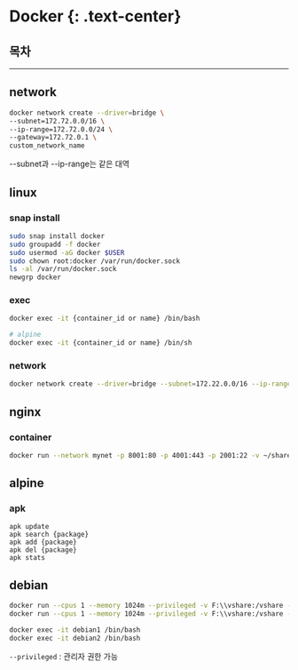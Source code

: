 # Docker {: .text-center}

## 목차

---

## network
```bash
docker network create --driver=bridge \
--subnet=172.72.0.0/16 \
--ip-range=172.72.0.0/24 \
--gateway=172.72.0.1 \
custom_network_name
```
--subnet과 --ip-range는 같은 대역

## linux
### snap install
```bash
sudo snap install docker
sudo groupadd -f docker
sudo usermod -aG docker $USER
sudo chown root:docker /var/run/docker.sock
ls -al /var/run/docker.sock
newgrp docker
```

### exec
```bash
docker exec -it {container_id or name} /bin/bash

# alpine
docker exec -it {container_id or name} /bin/sh
```

### network
```bash
docker network create --driver=bridge --subnet=172.22.0.0/16 --ip-range=172.22.1.0/24 --gateway=172.22.1.254 {network_name}
```

## nginx
### container
```bash
docker run --network mynet -p 8001:80 -p 4001:443 -p 2001:22 -v ~/sharedata:/sharedata --name nginx1 -dit nginx:stable-alpine3.17
```

## alpine
### apk
```
apk update
apk search {package}
apk add {package}
apk del {package}
apk stats
```

## debian
```bash
docker run --cpus 1 --memory 1024m --privileged -v F:\\vshare:/vshare --net mynet -p 10023:22 -p 10081:80 -p 10444:443 --name debian1 -dit debian:bookworm-slim
docker run --cpus 1 --memory 1024m --privileged -v F:\\vshare:/vshare --net mynet -p 10024:22 -p 10082:80 -p 10445:443 --name debian2 -dit debian:bookworm-slim

docker exec -it debian1 /bin/bash
docker exec -it debian2 /bin/bash
```
`--privileged` : 관리자 권한 가능

